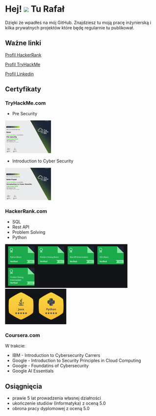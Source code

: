 Hej! ![](https://user-images.githubusercontent.com/18350557/176309783-0785949b-9127-417c-8b55-ab5a4333674e.gif) Tu Rafał
======
Dzięki że wpadłeś na mój GitHub. Znajdziesz tu moją pracę inżynierską i kilka prywatnych projektów które będę regularnie tu publikował. 

## Ważne linki
[Profil HackerRank](https://www.hackerrank.com/profile/piatekrafa)

[Profil TryHackMe](https://tryhackme.com/p/NoRaf)

[Profil Linkedin](https://www.linkedin.com/in/nojsudoggo/)

## Certyfikaty

### TryHackMe.com
- Pre Security
<img src="https://github.com/DogNoise/DogNoise/blob/main/images/THM-SZ46Q5JIAS.png" alt="alt" style="width:150px;"/>

<script src="https://tryhackme.com/badge/3488812"></script>

- Introduction to Cyber Security

<img src="https://github.com/DogNoise/DogNoise/blob/main/images/THM-JGH0NY7EMX.png" alt="alt" style="width:150px;"/>

### HackerRank.com
- SQL
- Rest API
- Problem Solving
- Python
<img src="https://github.com/DogNoise/DogNoise/blob/main/images/hr_certifications.png" alt="alt" style="width:400px;"/>
<img src="https://github.com/DogNoise/DogNoise/blob/main/images/hr_badges.png" alt="alt" style="width:200px;"/>

### Coursera.com 
W trakcie:
 - IBM - Introduction to Cybersecurity Carrers 
 - Google - Introduction to Security Principles in Cloud Computing
 - Google - Foundatins of Cybersecurity 
 - Google AI Essentials


## Osiągnięcia 
- prawie 5 lat prowadzenia własnej działności
- ukończenie studiów (Informatyka) z oceną 5.0
- obrona pracy dyplomowej z oceną 5.0





